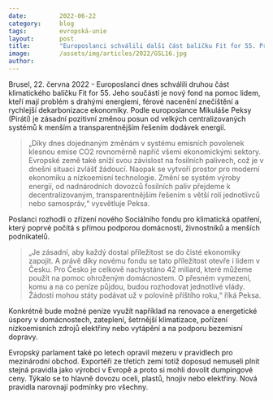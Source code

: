 ```yaml
---
date:         2022-06-22
category:     blog
tags:         evropská-unie 
layout:       post
title:        "Europoslanci schválili další část balíčku Fit for 55. Přinese snížení závislosti na fosilních palivech i finanční pomoc domácnostem"
image:        /assets/img/articles/2022/GSL16.jpg
author:       
---
```


Brusel, 22. června 2022 - Europoslanci dnes schválili druhou část klimatického balíčku Fit for 55. Jeho součástí je nový fond na pomoc lidem, kteří mají problém s drahými energiemi, férové nacenění znečištění a rychlejší dekarbonizace ekonomiky. Podle europoslance Mikuláše Peksy (Piráti) je zásadní pozitivní změnou posun od velkých centralizovaných systémů k menším a transparentnějším řešením dodávek energií.

> „Díky dnes dojednaným změnám v systému emisních povolenek klesnou emise CO2 rovnoměrně napříč všemi ekonomickými sektory. Evropské země také sníží svou závislost na fosilních palivech, což je v dnešní situaci zvlášť žádoucí. Naopak se vytvoří prostor pro moderní ekonomiku a nízkoemisní technologie. Změní se systém výroby energií, od nadnárodních dovozců fosilních paliv přejdeme k decentralizovaným, transparentnějším řešením s větší rolí jednotlivců nebo samospráv,“ vysvětluje Peksa.

Poslanci rozhodli o zřízení nového Sociálního fondu pro klimatická opatření, který poprvé počítá s přímou podporou domácností, živnostníků a menších podnikatelů.

> „Je zásadní, aby každý dostal příležitost se do čisté ekonomiky zapojit. A právě díky novému fondu se tato příležitost otevře i lidem v Česku. Pro Česko je celkově nachystáno 42 miliard, které můžeme použít na pomoc ohroženým domácnostem. O přesném vymezení, komu a na co peníze půjdou, budou rozhodovat jednotlivé vlády. Žádosti mohou státy podávat už v polovině příštího roku,“ říká Peksa.

Konkrétně bude možné peníze využít například na renovace a energetické úspory v domácnostech, zateplení, šetrnější klimatizace, pořízení nízkoemisních zdrojů elektřiny nebo vytápění a na podporu bezemisní dopravy. 

Evropský parlament také po letech opravil mezeru v pravidlech pro mezinárodní obchod. Exportéři ze třetích zemí totiž doposud nemuseli plnit stejná pravidla jako výrobci v Evropě a proto si mohli dovolit dumpingové ceny. Týkalo se to hlavně dovozu oceli, plastů, hnojiv nebo elektřiny. Nová pravidla narovnají podmínky pro všechny.
